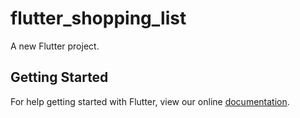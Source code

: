 # flutter_shopping_list

A new Flutter project.

## Getting Started

For help getting started with Flutter, view our online
[documentation](http://flutter.io/).
